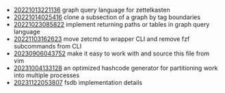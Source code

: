 - [20221013221136](/zet/20221013221136/README.md) graph query language for zettelkasten
- [20221014025416](/zet/20221014025416/README.md) clone a subsection of a graph by tag boundaries
- [20221023085822](/zet/20221023085822/README.md) implement returning paths or tables in graph query language
- [20221103162623](/zet/20221103162623/README.md) move zetcmd to wrapper CLI and remove fzf subcommands from CLI
- [20230906043752](/zet/20230906043752/README.md) make it easy to work with and source this file from vim
- [20231004133128](/zet/20231004133128/README.md) an optimized hashcode generator for partitioning work into multiple processes
- [20231122053807](/zet/20231122053807/README.md) fsdb implementation details

